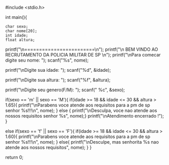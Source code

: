 #include <stdio.h>

int main(){

    
    char sexo;
    char nome[20];
    int idade;
    float altura;

printf("\n========================\n");
printf("\n  BEM VINDO AO RECRUTAMENTO DA POLICIA MILITAR DE SP \n");
printf("\nPara comecar digite seu nome: ");
scanf("%s", nome);

printf("\nDigite sua idade: ");
scanf("%d", &idade);

printf("\nDigite sua altura: ");
scanf("%f", &altura);


printf("\nDigite seu genero(F/M): ");
scanf(" %c", &sexo);

if(sexo == 'm' || sexo == 'M'){
    if(idade >= 18 && idade <= 30 && altura > 1.65){
        printf("\nParabens voce atende aos requisitos para a pm de sp senhor %s!!!\n", nome);
    }
else {
    printf("\nDesculpa, voce nao atende aos nossos requisitos senhor %s", nome);}
    printf("\nAtendimento encerrado !");
}


else if(sexo == 'f' || sexo == 'F'){
    if(idade >= 18 && idade <= 30 && altura > 1.60){
        printf("\nParabens voce atende aos requisitos para a pm de sp senhor %s!!!\n", nome);
    }
        else{
        printf("\nDesculpe, mas senhorita %s nao atende aos nossos requisitos", nome);
    }
    }


return 0;
